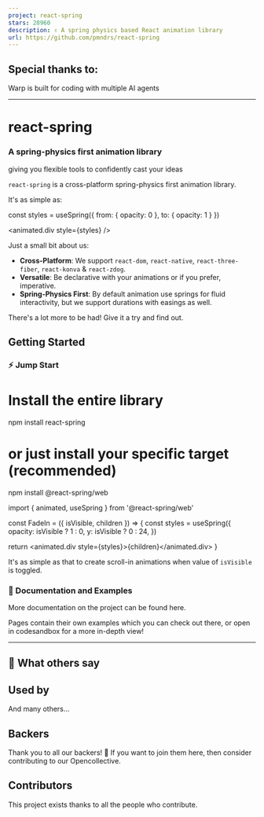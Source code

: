 ```yaml
---
project: react-spring
stars: 28960
description: ✌️ A spring physics based React animation library
url: https://github.com/pmndrs/react-spring
---
```


Special thanks to:
------------------

Warp is built for coding with multiple AI agents

* * *

  

  

react-spring
============

### A spring-physics first animation library  
giving you flexible tools to confidently cast your ideas

  

  

`react-spring` is a cross-platform spring-physics first animation library.

It's as simple as:

const styles \= useSpring({
  from: {
    opacity: 0
  },
  to: {
    opacity: 1
  }
})

<animated.div style\={styles} /\>

Just a small bit about us:

-   **Cross-Platform**: We support `react-dom`, `react-native`, `react-three-fiber`, `react-konva` & `react-zdog`.
-   **Versatile**: Be declarative with your animations or if you prefer, imperative.
-   **Spring-Physics First**: By default animation use springs for fluid interactivity, but we support durations with easings as well.

There's a lot more to be had! Give it a try and find out.

Getting Started
---------------

### ⚡️ Jump Start

# Install the entire library
npm install react-spring
# or just install your specific target (recommended)
npm install @react-spring/web

import { animated, useSpring } from '@react-spring/web'

const FadeIn \= ({ isVisible, children }) \=> {
  const styles \= useSpring({
    opacity: isVisible ? 1 : 0,
    y: isVisible ? 0 : 24,
  })

  return <animated.div style\={styles}\>{children}</animated.div\>
}

It's as simple as that to create scroll-in animations when value of `isVisible` is toggled.

### 📖 Documentation and Examples

More documentation on the project can be found here.

Pages contain their own examples which you can check out there, or open in codesandbox for a more in-depth view!

* * *

📣 What others say
------------------

Used by
-------

And many others...

Backers
-------

Thank you to all our backers! 🙏 If you want to join them here, then consider contributing to our Opencollective.

Contributors
------------

This project exists thanks to all the people who contribute.
